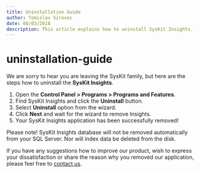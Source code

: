 ```yaml
---
title: Uninstallation Guide
author: Tomislav Sirovec
date: 08/03/2018
description: This article explains how to uninstall SysKit Insights.
---
```


# uninstallation-guide

We are sorry to hear you are leaving the SysKit family, but here are the steps how to uninstall the **SysKit Insights**.

1. Open the **Control Panel &gt; Programs &gt; Programs and Features**.
2. Find SysKit Insights and click the **Uninstall** button.
3. Select **Uninstall** option from the wizard.
4. Click **Next** and wait for the wizard to remove Insights.
5. Your SysKit Insights application has been successfully removed!

Please note! SysKit Insights database will not be removed automatically from your SQL Server. Nor will index data be deleted from the disk.

If you have any suggestions how to improve our product, wish to express your dissatisfaction or share the reason why you removed our application, please feel free to [contact us](https://www.syskit.com/company/contact-us/).


